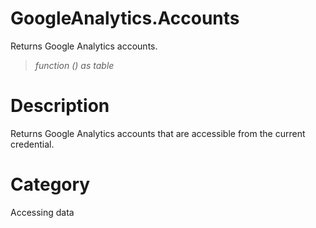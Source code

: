 # GoogleAnalytics.Accounts
Returns Google Analytics accounts.
> _function () as table_

# Description 
Returns Google Analytics accounts that are accessible from the current credential.
# Category 
Accessing data
